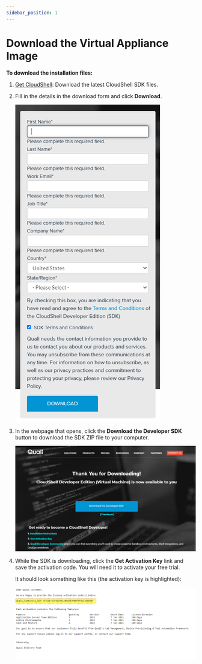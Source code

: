 ```yaml
---
sidebar_position: 1
---
```


# Download the Virtual Appliance Image

**To download the installation files:**

1. [Get CloudShell](http://info.quali.com/cloudshell-developer-edition-download): Download the latest CloudShell SDK files.
    
2. Fill in the details in the download form and click **Download**.
    
    ![](/Images/SDK2/SdkDownloadForm.png)
    
3. In the webpage that opens, click the **Download the Developer SDK** button to download the SDK ZIP file to your computer.
    
    ![](/Images/SDK2/SdkDownloadPage.png)
    
4. While the SDK is downloading, click the **Get Activation Key** link and save the activation code. You will need it to activate your free trial.
    
    It should look something like this (the activation key is highlighted):
    
    ![](/Images/SDK2/SdkActivationKey.png)